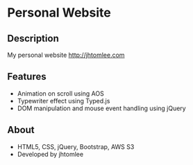 
# Personal Website

## Description
My personal website http://jhtomlee.com

## Features
* Animation on scroll using AOS
* Typewriter effect using Typed.js
* DOM manipulation and mouse event handling using jQuery

## About
* HTML5, CSS, jQuery, Bootstrap, AWS S3
* Developed by jhtomlee
